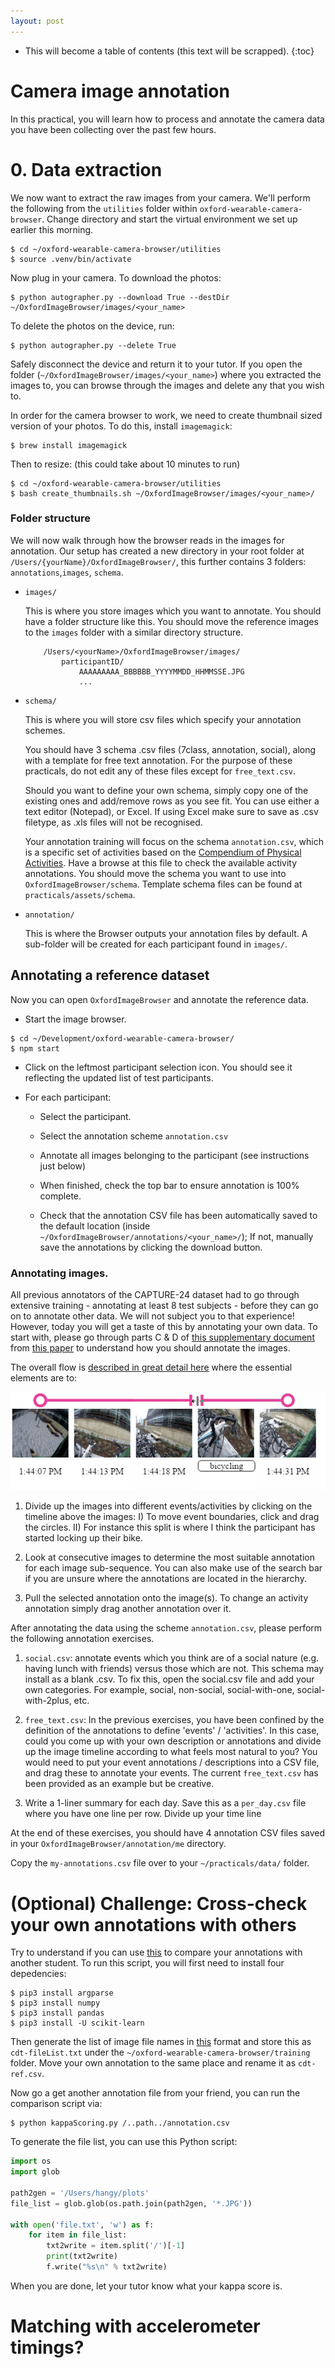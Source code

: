 ```yaml
---
layout: post
---
```


* This will become a table of contents (this text will be scrapped).
{:toc}


# Camera image annotation
In this practical, you will learn how to process and annotate the camera data you have been collecting over the past few hours.

# 0. Data extraction

We now want to extract the raw images from your camera. We'll perform the following from the `utilities` folder within `oxford-wearable-camera-browser`. Change directory and start the virtual environment we set up earlier this morning.
```shell
$ cd ~/oxford-wearable-camera-browser/utilities
$ source .venv/bin/activate
```
Now plug in your camera. To download the photos:
```shell 
$ python autographer.py --download True --destDir ~/OxfordImageBrowser/images/<your_name>
```
To delete the photos on the device, run:
```shell 
$ python autographer.py --delete True
```

Safely disconnect the device and return it to your tutor. If you open the folder (`~/OxfordImageBrowser/images/<your_name>`) where you extracted the images to, you can browse through the images and delete any that you wish to. 

In order for the camera browser to work, we need to create thumbnail sized version of your photos. To do this, install `imagemagick`:
```shell
$ brew install imagemagick
```
Then to resize: (this could take about 10 minutes to run)
```shell
$ cd ~/oxford-wearable-camera-browser/utilities
$ bash create_thumbnails.sh ~/OxfordImageBrowser/images/<your_name>/
```


###  Folder structure
We will now walk through how the browser reads in the images for annotation. Our setup has created a new directory in your root folder at `/Users/{yourName}/OxfordImageBrowser/`, this further contains 3 folders: `annotations`,`images`, `schema`.

* `images/`

    This is where you store images which you want to annotate. You should have a folder structure like this. You should move the reference images to the `images` folder with a similar directory structure.

    ```shell
        /Users/<yourName>/OxfordImageBrowser/images/
            participantID/
                AAAAAAAAA_BBBBBB_YYYYMMDD_HHMMSSE.JPG
                ...
    ```

* `schema/`

    This is where you will store csv files which specify your annotation schemes.

    You should have 3 schema .csv files (7class, annotation, social), along with a template for free text annotation. For the purpose of these practicals, do not edit any of these files except for `free_text.csv`.

    Should you want to define your own schema, simply copy one of the existing ones and add/remove rows as you see fit. You can use either a text editor (Notepad), or Excel. If using Excel make sure to save as .csv filetype, as .xls files will not be recognised.

    Your annotation training will focus on the schema `annotation.csv`, which is a specific set of activities based on the [Compendium of Physical Activities](https://sites.google.com/site/compendiumofphysicalactivities/home). Have a browse at this file to check the available activity annotations. You should move the schema you want to use into `OxfordImageBrowser/schema`. Template schema files can be found at `practicals/assets/schema`.


* `annotation/`

    This is where the Browser outputs your annotation files by default. A sub-folder will be created for each participant found in `images/`.




##  Annotating a reference dataset

Now you can open `OxfordImageBrowser` and annotate the reference data.

* Start the image browser.

```
$ cd ~/Development/oxford-wearable-camera-browser/
$ npm start
```

* Click on the leftmost participant selection icon. You should see it reflecting the updated list of test participants.

* For each participant:

    * Select the participant.

    * Select the annotation scheme `annotation.csv`

    * Annotate all images belonging to the participant (see instructions just below)

    * When finished, check the top bar to ensure annotation is 100% complete.

    * Check that the annotation CSV file has been automatically saved to the default location (inside `~/OxfordImageBrowser/annotations/<your_name>/`); If not, manually save the annotations by clicking the download button.


### Annotating images.
All previous annotators of the CAPTURE-24 dataset had to go through extensive training - annotating at least 8 test subjects - before they can go on to annotate other data. We will not subject you to that experience! However, today you will get a taste of this by annotating your own data. To start with, please go through parts C & D of [this supplementary document](https://static-content.springer.com/esm/art%3A10.1038%2Fs41598-018-26174-1/MediaObjects/41598_2018_26174_MOESM2_ESM.docx) from [this paper](https://www.nature.com/articles/s41598-018-26174-1) to understand how you should annotate the images.

The overall flow is [described in great detail here](https://github.com/activityMonitoring/oxford-wearable-camera-browser) where the essential elements are to:

![](./assets/figs/EDNitOT.png)

1. Divide up the images into different events/activities by clicking on the timeline above the images: I) To move event boundaries, click and drag the circles. II) For instance this split is where I think the participant has started locking up their bike.

2. Look at consecutive images to determine the most suitable annotation for each image sub-sequence. You can also make use of the search bar if you are unsure where the annotations are located in the hierarchy.

3. Pull the selected annotation onto the image(s). To change an activity annotation simply drag another annotation over it.


After annotating the data using the scheme `annotation.csv`, please perform the following annotation exercises.

<!-- 1. `7class.csv`: similar to what you did with `annotation.csv`. -->

1. `social.csv`: annotate events which you think are of a social nature (e.g. having lunch with friends) versus those which are not. This schema may install as a blank .csv. To fix this, open the social.csv file and add your own categories. For example, social, non-social, social-with-one, social-with-2plus, etc.

2. `free_text.csv`: In the previous exercises, you have been confined by the definition of the annotations to define 'events' / 'activities'. In this case, could you come up with your own description or annotations and divide up the image timeline according to what feels most natural to you? You would need to put your event annotations / descriptions into a CSV file, and drag these to annotate your events. The current `free_text.csv` has been provided as an example but be creative.

3. Write a 1-liner summary for each day. Save this as a `per_day.csv` file where you have one line per row. Divide up your time line

At the end of these exercises, you should have 4 annotation CSV files saved in your `OxfordImageBrowser/annotation/me` directory.

<!-- browser_dir = '/Users/<yourName>/OxfordImageBrowser/annotation/me/' -->

Copy the `my-annotations.csv` file over to your `~/practicals/data/` folder.



<!-- ### Uncodeable Activities

In your resulting time-series file, you might notice that some of your annotations are 'uncodeable'. Here are some ways to fix this.

* Sleep

Do the following if you want your annotated time series to have 'sleep' events.

Open your annotations file at `~/wearable-teaching/practicals/data/my-annotations.csv` and manually change the annotation of the events you believe correspond to your sleeping hours into `7030 sleeping`.

* Other Events

Do the following if you notice that there are other events in your time series which you have annotated but appears to be `uncodeable` in your plot.

Open the file at `~/wearable-teaching/practicals/data/prac3_process_camera/annotation-label-dictionary.csv` and manually append the table.

For example, 'leisure;recreation;outdoor;15533 rock or mountain climbing' is not currently in the annotation-label dictionary. Append the table, putting 'leisure;recreation;outdoor;15533 rock or mountain climbing' in the 'annotation' column, and a category which you feel is appropriate under the 'label:Doherty2018' column (in this case I've assigned the latter as moderate):

![](./assets/figs/add_uncodeable.png) -->




# (Optional) Challenge: Cross-check your own annotations with others
Try to understand if you can use [this](https://github.com/activityMonitoring/oxford-wearable-camera-browser/blob/master/kappaScoring.py) to compare your annotations with another student. To run this script, you will first need to install four depedencies:

```shell
$ pip3 install argparse
$ pip3 install numpy
$ pip3 install pandas
$ pip3 install -U scikit-learn
```

Then generate the list of image file names in [this](https://github.com/activityMonitoring/oxford-wearable-camera-browser/blob/master/training/train1-fileList.txt) format and store this as `cdt-fileList.txt` under the `~/oxford-wearable-camera-browser/training` folder. Move your own annotation to the same place and rename it as `cdt-ref.csv`.

Now go a get another annotation file from your friend, you can run the comparison script via:
```shell
$ python kappaScoring.py /..path../annotation.csv
```

To generate the file list, you can use this Python script:
```python
import os 
import glob

path2gen = '/Users/hangy/plots'
file_list = glob.glob(os.path.join(path2gen, '*.JPG'))

with open('file.txt', 'w') as f:
    for item in file_list:
        txt2write = item.split('/')[-1]
        print(txt2write)
        f.write("%s\n" % txt2write)
```
When you are done, let your tutor know what your kappa score is.


# Matching with accelerometer timings? 
